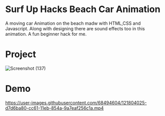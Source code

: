 # Surf Up Hacks Beach Car Animation

A moving car Animation on the beach madw with HTML,CSS and Javascript. Along with designing there are sound effects too in this animation. A fun beginner hack for me.


# Project

![Screenshot (137)](https://user-images.githubusercontent.com/68494604/121803732-8417a180-cc60-11eb-88f8-e23cb0b244e1.png)

# Demo


https://user-images.githubusercontent.com/68494604/121804025-d7d6ba80-cc61-11eb-854a-9a7eaf256c1a.mp4


